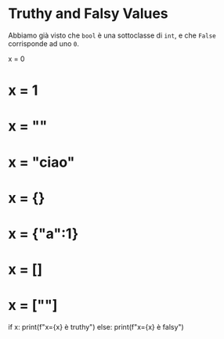 # Truthy and Falsy Values

Abbiamo già visto che `bool` è una sottoclasse di `int`, e che `False` corrisponde ad uno `0`.

x = 0
# x = 1
# x = ""
# x = "ciao"
# x = {}
# x = {"a":1}
# x = []
# x = [""]

if x:
    print(f"x={x} è truthy")
else:
    print(f"x={x} è falsy")
